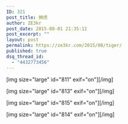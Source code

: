```yaml
---
ID: 321
post_title: 狮虎
author: ZE3kr
post_date: 2015-08-01 21:35:12
post_excerpt: ""
layout: post
permalink: https://ze3kr.com/2015/08/tiger/
published: true
dsq_thread_id:
  - "4432773456"
---
```


[img size="large" id="811" exif="on"][/img]

[img size="large" id="813" exif="on"][/img]

[img size="large" id="815" exif="on"][/img]

[img size="large" id="814" exif="on"][/img]